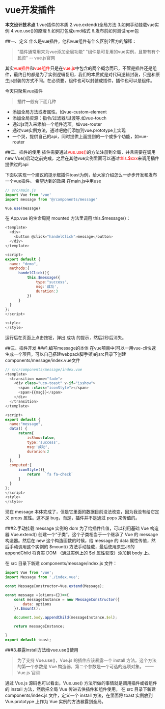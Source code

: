 # vue开发插件
**本文设计技术点**
	 1.vue插件的本质
	 2.vue.extend()全局方法
	  3.如何手动挂载vue实例
	 4.vue.use()的原理
	 5.如何打包成umd格式
	 6.发布前如何测试npm包

##一、定义
什么是vue插件，他和vue组件有什么区别?官方的解释：
>"插件通常用来为vue添加全局功能"
"组件是可复用的vue实例，且带有有个民资"
 	  -- vue.js官网

其实<a style="color:red">vue插件</a>和<a style="color:red">vue组件</a>只是在<a style="color:red">vue.js</a>中包含的两个概念而已，不管是插件还是组件，最终目的都是为了实例逻辑复用，我们的本质就是对代码逻辑封装，只是和原生js封装的方式不同。在必须要，组件也可以封装成插件，插件也可以是组件。

今天只聚焦vue插件
>插件一般有下面几种
- 添加全局方法或者属性。如vue-custom-element
- 添加全局资源：指令/过滤器/过渡等.如vue-touch
- 通过js混入来添加一个组件选项。如vue-router
- 通过vue实例方法，通过吧他们添加到vue.prototype上实现
- 一个哭，提供自己的api，同时提供上面提到的一个或多个功能，如vue-router

##二、插件的使用
插件需要通过<a style="color:red">vue.use()</a>的方法注册到全局，并且需要在调用new Vue()启动之前完成，之后在其他vue实例里面可以通过<a style="color:red">this.$xxx</a>来调用插件提供过的api

下面以实现一个建议的提示框插件toast为例，给大家介绍怎么一步步开发和发布一个vue插件。
希望达到的效果
在main.js中用use
```javascript
// src/main.js
import Vue from 'vue'
import message from '@/components/message'

Vue.use(message)
```
在 App.vue 的生命周期 mounted 方法里调用 this.$message()：
```javascript
<template>
  <div>
    <button @click="handelClick">message</button>
  </div>
</template>

<script>
export default {
  name: "demo",
  methods:{
      handelClick(){
          this.$message({
              type:"success",
              msg:'成功',
              duration:3
          })
      }
  }
};
</script>

<style>
</style>
```
运行后在页面上点击按钮，弹出 成功 的提示，然后2秒后消失。

##三、插件开发
###1.编写message的本体
在vue项目中(可以一用vue-cli快速生成一个项目，可以自己搭建webpack脚手架)的src目录下创建components/message/index.vue文件
```javascript
// src/components/message/index.vue
<template>
  <transition name="fade">
    <div class="uco-toast" v-if="isshow">
      <span :class="iconStyle"></span>
      <span>{{msg}}</span>
    </div>
  </transition>
</template>

<script>
export default {
  name:"message",
  data() {
      return{
          isShow:false,
          type:'success',
          msg:'成功',
          durarion:2
      }
  },
  computed:{
      iconStyle(){
          return  `fa fa-check`
      }
  }
};
</script>
<style>
</style>
```
现在 message 本体完成了，但是它里面的数据目前没法改变，因为我没有给它定义 props 属性。这不是 bug，而是，插件并不是通过 pops 来传值的。

###2.手动挂载 message 实例的 dom
为了给插件传值，可以利用基础 Vue 构造器 Vue.extend() 创建一个“子类”。这个子类相当于一个继承了 Vue 的 message 构造器。然后在 new 这个构造函数的时候，给 message 的 data 属性传值，然后手动调用这个实例的 $mount() 方法手动挂载，最后使用原生JS的 appendChild 将真实 DOM （通过实例上的 $el 属性获取）添加到 body 上。

在 src 目录下新建 components/message/index.js 文件：
```javascript
import Vue from 'vue';
import Message from './index.vue';

const MessageConstructor=Vue.extend(Message);

const message =(otions={})=>{
    const messageInstance = new MessageConstructor({
        data: options
    }).$mount();

    document.body.appendChild(messageInstance.$el);

    return messageInstance;

}
export default toast;
```
###3.暴露install方法给vue.use()使用
>为了支持 Vue.use()，Vue.js 的插件应该暴露一个 install 方法。这个方法的第一个参数是 Vue 构造器，第二个参数是一个可选的选项对象。
—— Vue.js 官网

通过 Vue.js 源码也可以看出，Vue.use() 方法所做的事情就是调用插件或者组件的 install 方法，然后把全局 Vue 传进去供插件和组件使用。
在 src 目录下新建 components/index.js 文件，定义一个 install 方法，在里面将 toast 实例放到 Vue.prototype 上作为 Vue 实例的方法暴露到全局。